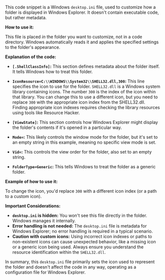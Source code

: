 This code snippet is a Windows `desktop.ini` file, used to customize how a folder is displayed in Windows Explorer.  It doesn't contain executable code, but rather metadata.

**How to use it:**

This file is placed *in* the folder you want to customize, not in a code directory.  Windows automatically reads it and applies the specified settings to the folder's appearance.

**Explanation of the code:**

* **`[.ShellClassInfo]`:**  This section defines metadata about the folder itself.  It tells Windows how to treat this folder.

* **`IconResource=C:\\WINDOWS\\System32\\SHELL32.dll,300`:** This line specifies the icon to use for the folder.  `SHELL32.dll` is a Windows system library containing icons.  The number `300` is the index of the icon within that library. You can change this to use a different icon, but you need to replace `300` with the appropriate icon index from the SHELL32.dll.   Finding appropriate icon indexes requires checking the library resources using tools like Resource Hacker.


* **`[ViewState]`:** This section controls how Windows Explorer might display the folder's contents if it's opened in a particular way.

* **`Mode=`:** This likely controls the window mode for the folder, but it's set to an empty string in this example, meaning no specific view mode is set.

* **`Vid=`:**  This controls the view order for the folder, also set to an empty string.

* **`FolderType=Generic`:** This tells Windows to treat the folder as a generic folder.


**Example of how to use it:**

To change the icon, you'd replace `300` with a different icon index (or a path to a custom icon).

**Important Considerations:**

* **`desktop.ini` is hidden:** You won't see this file directly in the folder.  Windows manages it internally.
* **Error handling is not needed:** The `desktop.ini` file is metadata for Windows Explorer; no error handling is required in a typical scenario.
* **Caution with custom icons:**  Using incorrect icon indexes or paths to non-existent icons can cause unexpected behavior, like a missing icon or a generic icon being used. Always ensure you understand the resource identification within the `SHELL32.dll`.


In summary, this `desktop.ini` file primarily sets the icon used to represent the folder and doesn't affect the code in any way, operating as a configuration file for Windows Explorer.